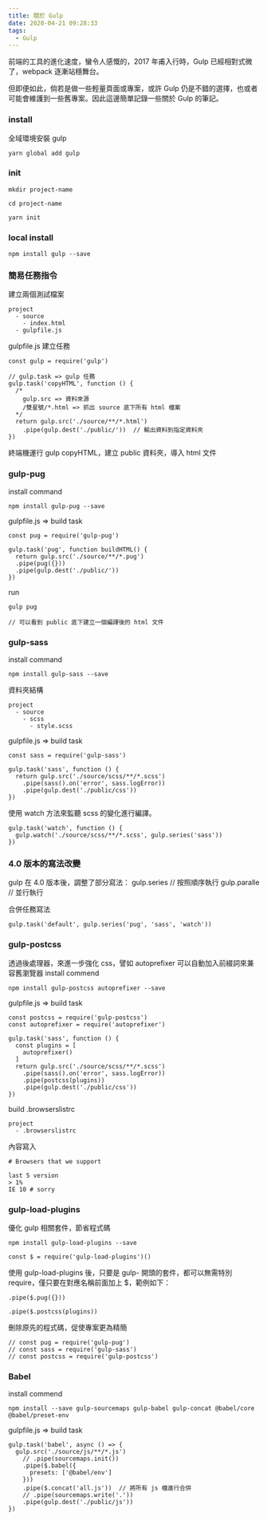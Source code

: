 ```yaml
---
title: 關於 Gulp
date: 2020-04-21 09:28:33
tags:
  - Gulp
---
```

前端的工具的進化速度，蠻令人感慨的，2017 年甫入行時，Gulp 已經相對式微了，webpack 逐漸站穩舞台。

但即便如此，倘若是做一些輕量頁面或專案，或許 Gulp 仍是不錯的選擇，也或者可能會維護到一些舊專案。因此這邊簡單記錄一些關於 Gulp 的筆記。
<!--more-->
### install
全域環境安裝 gulp
```
yarn global add gulp
```

### init
```
mkdir project-name

cd project-name

yarn init
```

### local install
```
npm install gulp --save
```

### 簡易任務指令
建立兩個測試檔案
```
project
  - source
    - index.html
  - gulpfile.js
```
gulpfile.js 建立任務
```
const gulp = require('gulp')

// gulp.task => gulp 任務
gulp.task('copyHTML', function () {
  /* 
    gulp.src => 資料來源
    /雙星號/*.html => 抓出 source 底下所有 html 檔案
  */
  return gulp.src('./source/**/*.html')
    .pipe(gulp.dest('./public/'))  // 輸出資料到指定資料夾
})
```
終端機運行 gulp copyHTML，建立 public 資料夾，導入 html 文件

### gulp-pug
install command
```
npm install gulp-pug --save
```
gulpfile.js => build task
```
const pug = require('gulp-pug')

gulp.task('pug', function buildHTML() {
  return gulp.src('./source/**/*.pug')
  .pipe(pug({}))
  .pipe(gulp.dest('./public/'))
})
```
run
```
gulp pug

// 可以看到 public 底下建立一個編譯後的 html 文件
```

### gulp-sass
install command
```
npm install gulp-sass --save
```
資料夾結構
```
project
  - source
    - scss
      - style.scss
```
gulpfile.js => build task
```
const sass = require('gulp-sass')

gulp.task('sass', function () {
  return gulp.src('./source/scss/**/*.scss')
    .pipe(sass().on('error', sass.logError))
    .pipe(gulp.dest('./public/css'))
})
```
使用 watch 方法來監聽 scss 的變化進行編譯。
```
gulp.task('watch', function () {
  gulp.watch('./source/scss/**/*.scss', gulp.series('sass'))
})
```

### 4.0 版本的寫法改變
gulp 在 4.0 版本後，調整了部分寫法：
gulp.series  // 按照順序執行
gulp.paralle // 並行執行

合併任務寫法
```
gulp.task('default', gulp.series('pug', 'sass', 'watch'))
```

### gulp-postcss
透過後處理器，來進一步強化 css，譬如 autoprefixer 可以自動加入前綴詞來兼容舊瀏覽器
install commend
```
npm install gulp-postcss autoprefixer --save
```
gulpfile.js => build task
```
const postcss = require('gulp-postcss')
const autoprefixer = require('autoprefixer')

gulp.task('sass', function () {
  const plugins = [
    autoprefixer()
  ]
  return gulp.src('./source/scss/**/*.scss')
    .pipe(sass().on('error', sass.logError))
    .pipe(postcss(plugins))
    .pipe(gulp.dest('./public/css'))
})
```
build .browserslistrc
```
project
  - .browserslistrc
```
內容寫入
```
# Browsers that we support

last 5 version
> 1%
IE 10 # sorry
```

### gulp-load-plugins
優化 gulp 相關套件，節省程式碼
```
npm install gulp-load-plugins --save

const $ = require('gulp-load-plugins')()
```
使用 gulp-load-plugins 後，只要是 gulp- 開頭的套件，都可以無需特別 require，僅只要在對應名稱前面加上 $，範例如下：
```
.pipe($.pug({}))

.pipe($.postcss(plugins))
```
刪除原先的程式碼，促使專案更為精簡
```
// const pug = require('gulp-pug')
// const sass = require('gulp-sass')
// const postcss = require('gulp-postcss')
```

### Babel
install commend
```
npm install --save gulp-sourcemaps gulp-babel gulp-concat @babel/core @babel/preset-env
```
gulpfile.js => build task
```
gulp.task('babel', async () => {
  gulp.src('./source/js/**/*.js')
    // .pipe(sourcemaps.init())
    .pipe($.babel({
      presets: ['@babel/env']
    }))
    .pipe($.concat('all.js'))  // 將所有 js 檔進行合併
    // .pipe(sourcemaps.write('.'))
    .pipe(gulp.dest('./public/js'))
})
```